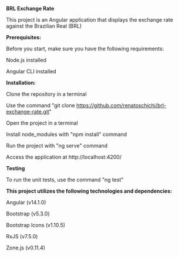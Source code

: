 <strong>BRL Exchange Rate</strong> <br>

This project is an Angular application that displays the exchange rate against the Brazilian Real (BRL) <br>


<strong>Prerequisites:</strong> 

Before you start, make sure you have the following requirements:

Node.js installed

Angular CLI installed


<strong>Installation:</strong>

Clone the repository in a terminal

Use the command "git clone https://github.com/renatoschichi/brl-exchange-rate.git"

Open the project in a terminal

Install node_modules with "npm install" command

Run the project with "ng serve" command

Access the application at http://localhost:4200/


<strong>Testing</strong>

To run the unit tests, use the command "ng test"


<strong>This project utilizes the following technologies and dependencies:</strong>

Angular (v14.1.0)

Bootstrap (v5.3.0)

Bootstrap Icons (v1.10.5)

RxJS (v7.5.0)

Zone.js (v0.11.4)
